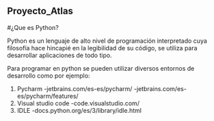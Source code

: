 ## Proyecto_Atlas
#¿Que es Python?

Python es un lenguaje de alto nivel de programación interpretado cuya filosofía hace hincapié en la legibilidad de su código, se utiliza para desarrollar aplicaciones de todo tipo.

Para programar en python se pueden utilizar diversos entornos de desarrollo como por ejemplo:

1. Pycharm
   -jetbrains.com/es-es/pycharm/
    -jetbrains.com/es-es/pycharm/features/
2. Visual studio code
   -code.visualstudio.com/
3. IDLE
   -docs.python.org/es/3/library/idle.html
